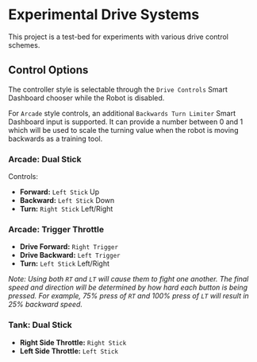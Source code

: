 # Experimental Drive Systems

This project is a test-bed for experiments with various drive control schemes.

## Control Options

The controller style is selectable through the `Drive Controls` Smart Dashboard 
chooser while the Robot is disabled.

For `Arcade` style controls, an additional `Backwards Turn Limiter` Smart 
Dashboard input is supported. It can provide a number between 0 and 1 which
will be used to scale the turning value when the robot is moving backwards
as a training tool.

### Arcade: Dual Stick

Controls:
- **Forward:** `Left Stick` Up
- **Backward:** `Left Stick` Down
- **Turn:** `Right Stick` Left/Right

### Arcade: Trigger Throttle

- **Drive Forward:** `Right Trigger`
- **Drive Backward:** `Left Trigger`
- **Turn:** `Left Stick` Left/Right 

*Note: Using both `RT` and `LT` will cause them to fight one another. The final speed 
and direction will be determined by how hard each button is being pressed. For example,
75% press of `RT` and 100% press of `LT` will result in 25% backward speed.*

### Tank: Dual Stick

- **Right Side Throttle:** `Right Stick`
- **Left Side Throttle:** `Left Stick`